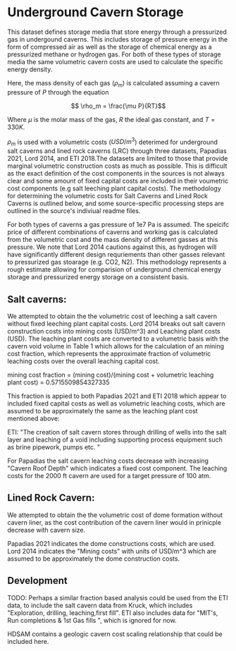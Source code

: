 # Underground Cavern Storage 

This dataset defines storage media that store energy through a pressurized gas in undergound caverns. This includes storage of pressure energy in the form of compressed air as well as the storage of chemical energy as a pressurized methane or hydrogen gas. For both of these types of storage media the same volumetric cavern costs are used to calculate the specific energy density. 

Here, the mass density of each gas ($\rho_m$) is calculated assuming a cavern pressure of $P$ through the equation 

$$ \rho_m = \frac{\mu P}{RT}$$

Where $\mu$ is the molar mass of the gas, $R$ the ideal gas constant,  and $T = 330K$. 

$\rho_m$ is used with a volumetric costs ($USD/m^3$) deterimed for underground salt caverns and lined rock caverns (LRC) through three datasets, Papadias 2021, Lord 2014, and ETI 2018.The datasets are limited to those that provide marginal volumetric construction costs as much as possible. This is difficult as the exact definition of the cost components in the sources is not always clear and some amount of fixed capital costs are included in their voumetric cost components (e.g salt leeching plant capital costs). The methodology for determining the volumetric costs for Salt Caverns and Lined Rock Caverns is outlined below, and some source-specific processing steps are outlined in the source's indiviual readme files. 

For both types of caverns a gas pressure of 1e7 Pa is assumed. The speicifc price of different combinations of caverns and working gas is calculated from the volumetric cost and the mass density of different gasses at this pressure. We note that Lord 2014 cautions against this, as hydrogen will have significantly different design requriements than other gasses relevant to pressurized gas stoarage (e.g. CO2, N2). This methodology represents a rough estimate allowing for comparision of underground chemical energy storage and pressurized energy storage on a consistent basis.  

## Salt caverns: 

We attempted to obtain the the volumetric cost of leeching a salt cavern without fixed leeching plant capital costs. Lord 2014 breaks out salt cavern construction costs into mining costs (USD/m^3) and Leaching plant costs (USD). The leaching plant costs are converted to a volumetric basis with the cavern void volume in Table 1 which allows for the calculation of an mining cost fraction, which represents the approximate fraction of volumetric leaching costs over the overall leaching capital cost.

mining cost fraction = (mining cost)/(mining cost + volumetric leaching plant cost) = 0.5715509854327335

This fraction is appied to both Papadias 2021 and ETI 2018 which appear to included fixed capital costs as well as volumetric leaching costs, which are assumed to be approximately the same as the leaching plant cost mentioned above: 

ETI: "The creation of salt cavern stores through drilling of wells into the salt layer and leaching 
of a void including supporting process equipment such as brine pipework, pumps etc. "

For Papadias the salt cavern leaching costs decrease with increasing "Cavern Roof Depth" which indicates a fixed cost component. The leaching costs for the 2000 ft cavern are used for a target pressure of 100 atm. 

## Lined Rock Cavern: 
We attempted to obtain the the volumetric cost of dome formation without cavern liner, as the cost contribution of the cavern liner would in prinicple decrease with cavern size. 

Papadias 2021 indicates the dome constructions costs, which are used. Lord 2014 indicates the "Mining costs" with units of USD/m^3 which are assumed to be approximately the dome construction costs. 

## Development

TODO: Perhaps a similar fraction based analysis could be used from the ETI data, to include the salt cavern data from Kruck, which includes "Exploration, drilling, leaching,first fill". ETI also includes data for "MIT's, Run completions & 1st Gas fills ", which is ignored for now. 

HDSAM contains a geologic cavern cost scaling relationship that could be included here. 